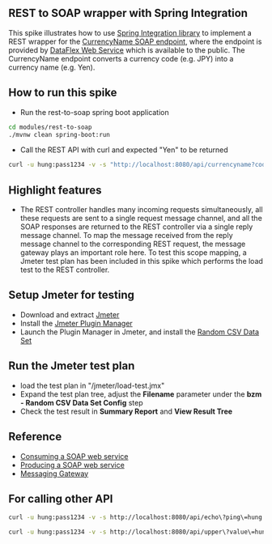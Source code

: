 ## REST to SOAP wrapper with Spring Integration

This spike illustrates how to use [Spring Integration library](https://docs.spring.io/spring-integration/reference/html/index.html) to implement a REST wrapper for the [CurrencyName SOAP endpoint](http://webservices.oorsprong.org/websamples.countryinfo/CountryInfoService.wso?op=CurrencyName), where the endpoint is provided by [DataFlex Web Service](http://webservices.oorsprong.org/websamples.countryinfo/CountryInfoService.wso) which is available to the public. The CurrencyName endpoint converts a currency code (e.g. JPY) into a currency name (e.g. Yen).

## How to run this spike

* Run the rest-to-soap spring boot application

```bash
cd modules/rest-to-soap
./mvnw clean spring-boot:run
```

* Call the REST API with curl and expected "Yen" to be returned

```bash
curl -u hung:pass1234 -v -s "http://localhost:8080/api/currencyname?code=jpy"
```

## Highlight features

* The REST controller handles many incoming requests simultaneously, all these requests are sent to a single request message channel, and all the SOAP responses are returned to the REST controller via a single reply message channel. To map the message received from the reply message channel to the corresponding REST request, the message gateway plays an important role here. To test this scope mapping, a Jmeter test plan has been included in this spike which performs the load test to the REST controller.

## Setup Jmeter for testing

* Download and extract [Jmeter](https://jmeter.apache.org/download_jmeter.cgi)
* Install the [Jmeter Plugin Manager](https://jmeter-plugins.org/install/Install/)
* Launch the Plugin Manager in Jmeter, and install the [Random CSV Data Set](https://github.com/Blazemeter/jmeter-bzm-plugins/blob/master/random-csv-data-set/RandomCSVDataSetConfig.md)

## Run the Jmeter test plan

* load the test plan in "/jmeter/load-test.jmx"
* Expand the test plan tree, adjust the **Filename** parameter under the **bzm - Random CSV Data Set Config** step
* Check the test result in **Summary Report** and **View Result Tree**

## Reference

* [Consuming a SOAP web service](https://spring.io/guides/gs/consuming-web-service/)
* [Producing a SOAP web service](https://spring.io/guides/gs/producing-web-service/)
* [Messaging Gateway](https://docs.spring.io/spring-integration/reference/html/messaging-endpoints.html#gateway)

## For calling other API

```bash
curl -u hung:pass1234 -v -s http://localhost:8080/api/echo\?ping\=hung
```

```bash
curl -u hung:pass1234 -v -s http://localhost:8080/api/upper\?value\=hung
```
